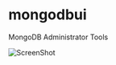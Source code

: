 mongodbui
=========

MongoDB Administrator Tools

![ScreenShot](https://pbs.twimg.com/media/AwjpCV1CAAIcKDu.png)